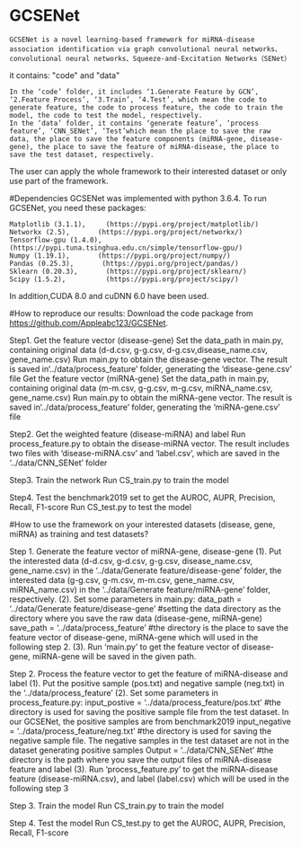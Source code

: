 # GCSENet

    GCSENet is a novel learning-based framework for miRNA-disease association identification via graph convolutional neural networks、convolutional neural networks、Squeeze-and-Excitation Networks（SENet）

it contains: "code" and "data"

    In the ‘code’ folder, it includes ‘1.Generate Feature by GCN’, ‘2.Feature Process’, ‘3.Train’, ‘4.Test’, which mean the code to generate feature, the code to process feature, the code to train the model, the code to test the model, respectively.
    In the ‘data’ folder, it contains ‘generate feature’, ‘process feature’, ‘CNN_SENet’, ‘Test’which mean the place to save the raw data, the place to save the feature components (miRNA-gene, disease-gene), the place to save the feature of miRNA-disease, the place to save the test dataset, respectively.

The user can apply the whole framework to their interested dataset or only use part of the framework.

#Dependencies
GCSENet was implemented with python 3.6.4. To run GCSENet, you need these packages:

    Matplotlib (3.1.1),     (https://pypi.org/project/matplotlib/)
    Networkx (2.5),       (https://pypi.org/project/networkx/)
    Tensorflow-gpu (1.4.0), (https://pypi.tuna.tsinghua.edu.cn/simple/tensorflow-gpu/)
    Numpy (1.19.1),       (https://pypi.org/project/numpy/)
    Pandas (0.25.3),       (https://pypi.org/project/pandas/)
    Sklearn (0.20.3),       (https://pypi.org/project/sklearn/)
    Scipy (1.5.2),          (https://pypi.org/project/scipy/)

In addition,CUDA 8.0 and cuDNN 6.0 have been used.

#How to reproduce our results:
Download the code package from https://github.com/Appleabc123/GCSENet.

Step1. Get the feature vector (disease-gene)
       Set the data_path in main.py, containing original data (d-d.csv, g-g.csv, d-g.csv,disease_name.csv, gene_name.csv)
       Run main.py to obtain the disease-gene vector. The result is saved in‘../data/process_feature’ folder, generating the ‘disease-gene.csv’ file
       Get the feature vector (miRNA-gene)
       Set the data_path in main.py, containing original data (m-m.csv, g-g.csv, m-g.csv, miRNA_name.csv, gene_name.csv)
       Run main.py to obtain the miRNA-gene vector. The result is saved in‘../data/process_feature’ folder, generating the ‘miRNA-gene.csv’ file

Step2. Get the weighted feature (disease-miRNA) and label
       Run process_feature.py to obtain the disease-miRNA vector. The result includes two files with ‘disease-miRNA.csv’ and ‘label.csv’, which are saved in the ‘../data/CNN_SENet’ folder

Step3. Train the network
       Run CS_train.py to train the model

Step4. Test the benchmark2019 set to get the AUROC, AUPR, Precision, Recall, F1-score
       Run CS_test.py to test the model

#How to use the framework on your interested datasets (disease, gene, miRNA) as training and test datasets?

Step 1. Generate the feature vector of miRNA-gene, disease-gene
    (1). Put the interested data (d-d.csv, g-d.csv, g-g.csv, disease_name.csv, gene_name.csv) in the ‘../data/Generate feature/disease-gene’ folder, the interested data (g-g.csv, g-m.csv, m-m.csv, gene_name.csv, miRNA_name.csv) in the ‘../data/Generate feature/miRNA-gene’ folder, respectively.
    (2). Set some parameters in main.py:
         data_path = ‘../data/Generate feature/disease-gene’ #setting the data directory as the directory where you save the raw data (disease-gene, miRNA-gene)
         save_path = ‘../data/process_feature’  #the directory is the place to save the feature vector of disease-gene, miRNA-gene which will used in the following step 2.
    (3). Run ‘main.py’ to get the feature vector of disease-gene, miRNA-gene will be saved in the given path.

Step 2. Process the feature vector to get the feature of miRNA-disease and label
    (1). Put the positive sample (pos.txt) and negative sample (neg.txt) in the ‘../data/process_feature’
    (2). Set some parameters in process_feature.py:
         input_postive = ‘../data/process_feature/pos.txt’ #the directory is used for saving the positive sample file from the test dataset. In our GCSENet, the positive samples are from benchmark2019
         input_negative = ‘../data/process_feature/neg.txt’ #the directory is used for saving the negative sample file. The negative samples in the test dataset are not in the dataset generating positive samples
         Output = ‘../data/CNN_SENet’ #the directory is the path where you save the output files of miRNA-disease feature and label
    (3). Run ‘process_feature.py’ to get the miRNA-disease feature (disease-miRNA.csv), and label (label.csv) which will be used in the following step 3

Step 3. Train the model
    Run CS_train.py to train the model

Step 4. Test the model
    Run CS_test.py to get the AUROC, AUPR, Precision, Recall, F1-score

